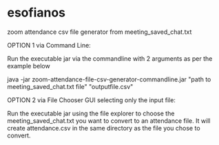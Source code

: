 # esofianos
zoom attendance csv file generator from meeting_saved_chat.txt


OPTION 1 via Command Line:

Run the executable jar via the commandline with 2 arguments as per the example below

java -jar zoom-attendance-file-csv-generator-commandline.jar "path to meeting_saved_chat.txt file" "outputfile.csv"



OPTION 2 via File Chooser GUI selecting only the input file:

Run the executable jar using the file explorer to choose the meeting_saved_chat.txt you want to convert to an attendance file.
It will create attendance.csv in the same directory as the file you chose to convert.


